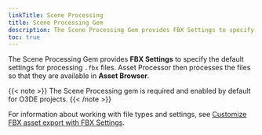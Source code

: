 ```yaml
---
linkTitle: Scene Processing
title: Scene Processing Gem
description: The Scene Processing Gem provides FBX Settings to specify the default settings for processing .fbx files for actors, meshes, motions, and PhysX.
toc: true
---
```


The Scene Processing Gem provides **FBX Settings** to specify the default settings for processing `.fbx` files. Asset Processor then processes the files so that they are available in **Asset Browser**.

{{< note >}}
The Scene Processing gem is required and enabled by default for O3DE projects.
{{< /note >}}

For information about working with file types and settings, see [Customize FBX asset export with FBX Settings](/docs/user-guide/assets/fbx-settings/).
